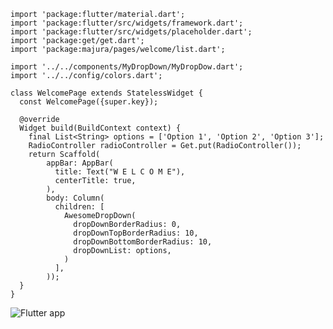 ```
import 'package:flutter/material.dart';
import 'package:flutter/src/widgets/framework.dart';
import 'package:flutter/src/widgets/placeholder.dart';
import 'package:get/get.dart';
import 'package:majura/pages/welcome/list.dart';

import '../../components/MyDropDown/MyDropDow.dart';
import '../../config/colors.dart';

class WelcomePage extends StatelessWidget {
  const WelcomePage({super.key});

  @override
  Widget build(BuildContext context) {
    final List<String> options = ['Option 1', 'Option 2', 'Option 3'];
    RadioController radioController = Get.put(RadioController());
    return Scaffold(
        appBar: AppBar(
          title: Text("W E L C O M E"),
          centerTitle: true,
        ),
        body: Column(
          children: [
            AwesomeDropDown(
              dropDownBorderRadius: 0,
              dropDownTopBorderRadius: 10,
              dropDownBottomBorderRadius: 10,
              dropDownList: options,
            )
          ],
        ));
  }
}

```

![Flutter app ](https://blogger.googleusercontent.com/img/b/R29vZ2xl/AVvXsEj1UFYlKhl1Inqw0JhPHEATISbAaJElz5UeRMKir8BIrLKBRrHltfgHhhGqo1DnPIaVL78X34DJyBuxSX_YH5s0yx85BCXwLnFnSqROsPiRlKfi3mOL5YGnioaeTMtR-rfz2z7H2o_-iVLHrbf_nDe2QXHbMTQn9GYbIVQoADwXxLJVCNkykGRo4XIXyg/s1200/116820134-420b2400-ab28-11eb-826a-caa69072ba6b.gif)
